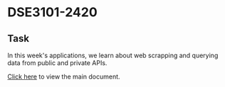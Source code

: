 # DSE3101-2420

## Task

In this week's applications, we learn about web scrapping and querying data from public and private APIs.

[Click here](https://github.com/dse3101-2420/wk5-applications/blob/main/src/Applications.md) to view the main document.